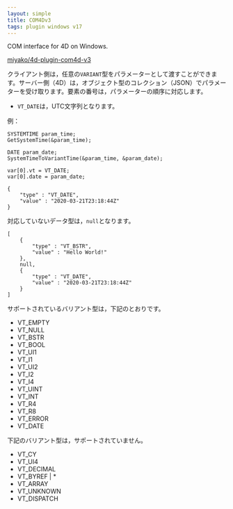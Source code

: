 ```yaml
---
layout: simple
title: COM4Dv3
tags: plugin windows v17
---
```


COM interface for 4D on Windows.

<!--more-->

[miyako/4d-plugin-com4d-v3](https://github.com/miyako/4d-plugin-com4d-v3/)

クライアント側は，任意の``VARIANT``型をパラメーターとして渡すことができます。サーバー側（4D）は，オブジェクト型のコレクション（JSON）でパラメーターを受け取ります。要素の番号は，パラメーターの順序に対応します。

* ``VT_DATE``は，UTC文字列となります。

例：

```
SYSTEMTIME param_time;
GetSystemTime(&param_time);

DATE param_date;
SystemTimeToVariantTime(&param_time, &param_date);

var[0].vt = VT_DATE;
var[0].date = param_date;
```

```
{
    "type" : "VT_DATE",
    "value" : "2020-03-21T23:18:44Z"
}
```

対応していないデータ型は，``null``となります。

```
[
    {
        "type" : "VT_BSTR",
        "value" : "Hello World!"
    },
    null,
    {
        "type" : "VT_DATE",
        "value" : "2020-03-21T23:18:44Z"
    }
]

```

サポートされているバリアント型は，下記のとおりです。

* VT_EMPTY
* VT_NULL
* VT_BSTR
* VT_BOOL
* VT_UI1
* VT_I1
* VT_UI2
* VT_I2
* VT_I4
* VT_UINT
* VT_INT
* VT_R4
* VT_R8
* VT_ERROR
* VT_DATE

下記のバリアント型は，サポートされていません。

* VT_CY
* VT_UI4
* VT_DECIMAL
* VT_BYREF | *
* VT_ARRAY
* VT_UNKNOWN
* VT_DISPATCH
